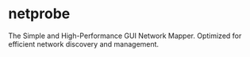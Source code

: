 # netprobe
The Simple and High-Performance GUI Network Mapper. Optimized for efficient network discovery and management.

